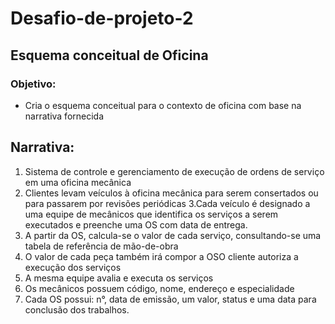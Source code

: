 # Desafio-de-projeto-2

## Esquema conceitual de Oficina 

### Objetivo:
  - Cria o esquema conceitual para o contexto de oficina com base na narrativa fornecida

## Narrativa:
  1. Sistema de controle e gerenciamento de execução de ordens de serviço em uma oficina mecânica
  2. Clientes levam veículos à oficina mecânica para serem consertados ou para passarem por revisões  periódicas
  3.Cada veículo é designado a uma equipe de mecânicos que identifica os serviços a serem executados e preenche uma OS com data de entrega.
  4. A partir da OS, calcula-se o valor de cada serviço, consultando-se uma tabela de referência de mão-de-obra
  5. O valor de cada peça também irá compor a OSO cliente autoriza a execução dos serviços
  6. A mesma equipe avalia e executa os serviços
  7. Os mecânicos possuem código, nome, endereço e especialidade
  8. Cada OS possui: n°, data de emissão, um valor, status e uma data para conclusão dos trabalhos.
